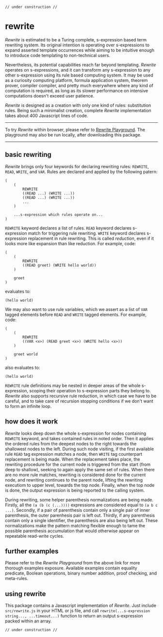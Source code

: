 
    // under construction //

# rewrite

*Rewrite* is estimated to be a Turing complete, s-expression based term rewriting system. Its original intention is operating over s-expressions to expand asserted template occurrences while aiming to be intuitive enough to introduce code templating to non-technical users.

Nevertheless, its potential capabilities reach far beyond templating. *Rewrite* operates on s-expressions, and it can transform any s-expression to any other s-expression using its rule based computing system. It may be used as a curiosity computing platform, formula application system, theorem prover, compiler compiler, and pretty much everywhere where any kind of computation is required, as long as its slower performance on intensive computations doesn't exceed user patience.

*Rewrite* is designed as a creation with only one kind of rules: substitution rules. Being such a minimalist creation, complete *Rewrite* implementation takes about 400 Javascript lines of code.

---

To try *Rewrite* within browser, please refer to [Rewrite Playground](https://contrast-zone.github.io/rewrite/playground/index.html). The playground may also be run locally, after downloading this package.

---

## basic rewriting

*Rewrite* brings only four keywords for declaring rewriting rules: `REWRITE`, `READ`, `WRITE`, and `VAR`. Rules are declared and applied by the following patern:

    (
        (
            REWRITE
            ((READ ...) (WRITE ...))
            ((READ ...) (WRITE ...))
            ...
        )
        
        ...s-expression which rules operate on...
    )

`REWRITE` keyword declares a list of rules. `READ` keyword declares s-expression match for triggering rule rewriting. `WRITE` keyword declares s-expression replacement in rule rewriting. This is called *reduction*, even if it looks more like expansion than like reduction. For example, code:

    (
        (
            REWRITE
            ((READ greet) (WRITE hello world))
        )
        
        greet
    )

evaluates to:

    (hello world)

We may also want to use rule variables, which we assert as a list of `VAR` tagged elements before `READ` and `WRITE` tagged elements. For example, code:

    (
        (
            REWRITE
            ((VAR <x>) (READ greet <x>) (WRITE hello <x>))
        )
        
        greet world
    )

also evaluates to:

    (hello world)

`REWRITE` rule definitions may be nested in deeper areas of the whole s-expression, scoping their operation to s-expression parts they belong to. *Rewrite* also supports recursive rule reduction, in which case we have to be careful, and to take care of recursion stopping conditions if we don't want to form an infinite loop.

## how does it work

*Rewrite* looks deep down the whole s-expression for nodes containing `REWRITE` keyword, and takes contained rules in noted order. Then it applies the ordered rules from the deepest nodes to the right towards the shallowest nodes to the left. During such node visiting, if the first available rule `READ` tag expression matches a node, then `WRITE` tag counterpart replacement is being made. When the replacement takes place, the rewriting procedure for the current node is triggered from the start (from deep to shallow), seeking to again apply the same set of rules. When there are no more rule matches, rewriting is considered done for the current node, and rewriting continues to the parent node, lifting the rewriting executiom to upper level, towards the top node. Finally, when the top node is done, the output expression is being reported to the calling system.

During rewriting, some helper parenthesis normalizations are being made. Firstly, all the `(a (b (c (...))))` expressions are considered equal to `(a b c ...)`. Secondly, if a pair of parenthesis contain only a single pair of inner parenthesis, the outer parenhesis pair is left out. Thirdly, if any parenthesis contain only a single identifier, the parenthesis are also being left out. These normalizations make the pattern matching flexible enough to tame the possible parenthesis accumulation that would otherwise appear on repeatable read-write cycles.

## further examples

Please refer to the *Rewrite Playground* from the above link for more thorough examples exposure. Available examples contain equality predicate, Boolean operations, binary number addition, proof checking, and meta-rules.

## using rewrite

This package contains a Javascript implementation of *Rewrite*. Just include `src/rewrite.js` in your HTML or js file, and call `rewrite(...s-expression string..., ...timeout...)` function to return an output s-expression packed within an array.

    // under construction //

